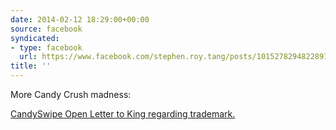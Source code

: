 ```yaml
---
date: 2014-02-12 18:29:00+00:00
source: facebook
syndicated:
- type: facebook
  url: https://www.facebook.com/stephen.roy.tang/posts/10152782948228912
title: ''
---
```


More Candy Crush madness: 

[CandySwipe Open Letter to King regarding trademark.](http://www.candyswipe.com/king.html)